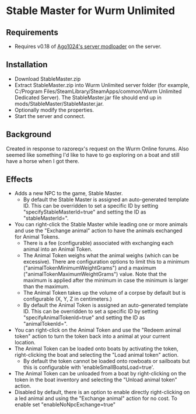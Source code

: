 # Stable Master for Wurm Unlimited

## Requirements
* Requires v0.18 of [Ago1024's server modloader](https://github.com/ago1024/WurmServerModLauncher/releases/latest) on the server.

## Installation
* Download StableMaster.zip
* Extract StableMaster.zip into Wurm Unlimited server folder 
(for example, C:/Program Files/SteamLibrary/SteamApps/common/Wurm Unlimited Dedicated Server). 
The StableMaster.jar file should end up in mods/StableMaster/StableMaster.jar.
* Optionally modify the properties.
* Start the server and connect.

## Background
Created in response to razoreqx's request on the Wurm Online forums. Also seemed like something I'd like 
to have to go exploring on a boat and still have a horse when I got there.

## Effects
* Adds a new NPC to the game, Stable Master.
  * By default the Stable Master is assigned an auto-generated template ID. This can be overridden to set a specific
  ID by setting "specifyStableMasterId=true" and setting the ID as "stableMasterId=".
* You can right-click the Stable Master while leading one or more animals and use the "Exchange animal" action to have the animals exchanged for Animal Tokens.
  * There is a fee (configurable) associated with exchanging each animal into an Animal Token.
  * The Animal Token weighs what the animal weighs (which can be excessive). There are configuration options to limit this to a minimum ("animalTokenMinimumWeightGrams") and a maximum ("animalTokenMaximumWeightGrams") value. Note that the maximum is applied after the minimum in case the minimum is larger than the maximum.
  * The Animal Token takes up the volume of a corpse by default but is configurable (X, Y, Z in centimeters.)
  * By default the Animal Token is assigned an auto-generated template ID. This can be overridden to set a specific
  ID by setting "specifyAnimalTokenId=true" and setting the ID as "animalTokenId=".
* You can right-click on the Animal Token and use the "Redeem animal token" action to turn the token back into a animal at your current location.
* The Animal Token can be loaded onto boats by activating the token, right-clicking the boat and selecting the "Load animal token" action.
  * By default the token cannot be loaded onto rowboats or sailboats but this is configurable with 'enableSmallBoatsLoad=true'.
* The Animal Token can be unloaded from a boat by right-clicking on the token in the boat inventory and selecting the "Unload animal token" action.
* Disabled by default, there is an option to enable directly right-clicking on a led animal and using the "Exchange animal" action for no cost. To enable set "enableNoNpcExchange=true"

